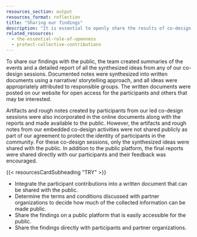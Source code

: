 ```yaml
---
resources_section: output
resources_format: reflection
title: "Sharing our findings"
description: "It is essential to openly share the results of co-design events with the participants and the community."
related_resources:
  - the-essential-role-of-openness
  - protect-collective-contributions  
---
```


To share our findings with the public, the team created summaries of the events and a detailed report of all the synthesized ideas from any of our co-design sessions. Documented notes were synthesized into written documents using a narrative/ storytelling approach, and all ideas were appropriately attributed to responsible groups. The written documents were posted on our website for open access for the participants and others that may be interested. 


Artifacts and rough notes created by participants from our led co-design sessions were also incorporated in the online documents along with the reports and made available to the public. However, the artifacts and rough notes from our embedded co-design activities were not shared publicly as part of our agreement to protect the identity of participants in the community. For these co-design sessions, only the synthesized ideas were shared with the public. In addition to the public platform, the final reports were shared directly with our participants and their feedback was encouraged.

{{< resourcesCardSubheading "TRY" >}}

- Integrate the participant contributions into a written document that can be shared with the public.
- Determine the terms and conditions discussed with partner organizations to decide how much of the collected information can be made public. 
- Share the findings on a public platform that is easily accessible for the public. 
- Share the findings directly with participants and partner organizations.
